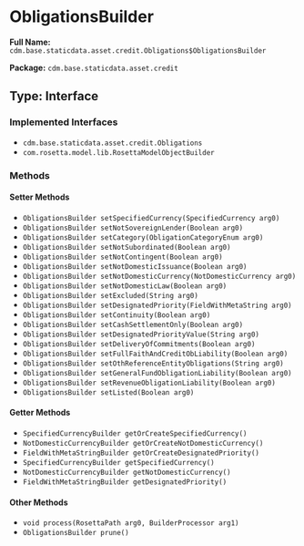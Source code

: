 # ObligationsBuilder

**Full Name:** `cdm.base.staticdata.asset.credit.Obligations$ObligationsBuilder`

**Package:** `cdm.base.staticdata.asset.credit`

## Type: Interface

### Implemented Interfaces

- `cdm.base.staticdata.asset.credit.Obligations`
- `com.rosetta.model.lib.RosettaModelObjectBuilder`

### Methods

#### Setter Methods

- `ObligationsBuilder setSpecifiedCurrency(SpecifiedCurrency arg0)`
- `ObligationsBuilder setNotSovereignLender(Boolean arg0)`
- `ObligationsBuilder setCategory(ObligationCategoryEnum arg0)`
- `ObligationsBuilder setNotSubordinated(Boolean arg0)`
- `ObligationsBuilder setNotContingent(Boolean arg0)`
- `ObligationsBuilder setNotDomesticIssuance(Boolean arg0)`
- `ObligationsBuilder setNotDomesticCurrency(NotDomesticCurrency arg0)`
- `ObligationsBuilder setNotDomesticLaw(Boolean arg0)`
- `ObligationsBuilder setExcluded(String arg0)`
- `ObligationsBuilder setDesignatedPriority(FieldWithMetaString arg0)`
- `ObligationsBuilder setContinuity(Boolean arg0)`
- `ObligationsBuilder setCashSettlementOnly(Boolean arg0)`
- `ObligationsBuilder setDesignatedPriorityValue(String arg0)`
- `ObligationsBuilder setDeliveryOfCommitments(Boolean arg0)`
- `ObligationsBuilder setFullFaithAndCreditObLiability(Boolean arg0)`
- `ObligationsBuilder setOthReferenceEntityObligations(String arg0)`
- `ObligationsBuilder setGeneralFundObligationLiability(Boolean arg0)`
- `ObligationsBuilder setRevenueObligationLiability(Boolean arg0)`
- `ObligationsBuilder setListed(Boolean arg0)`

#### Getter Methods

- `SpecifiedCurrencyBuilder getOrCreateSpecifiedCurrency()`
- `NotDomesticCurrencyBuilder getOrCreateNotDomesticCurrency()`
- `FieldWithMetaStringBuilder getOrCreateDesignatedPriority()`
- `SpecifiedCurrencyBuilder getSpecifiedCurrency()`
- `NotDomesticCurrencyBuilder getNotDomesticCurrency()`
- `FieldWithMetaStringBuilder getDesignatedPriority()`

#### Other Methods

- `void process(RosettaPath arg0, BuilderProcessor arg1)`
- `ObligationsBuilder prune()`

